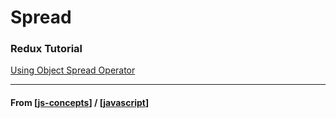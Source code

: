 # Spread

### Redux Tutorial

[Using Object Spread Operator](https://redux.js.org/recipes/using-object-spread-operator)

---

#### **From** [[js-concepts]] / [[javascript]]

[//begin]: # "Autogenerated link references for markdown compatibility"
[js-concepts]: js-concepts "JS Concepts"
[javascript]: ../javascript "Javascript"
[//end]: # "Autogenerated link references"